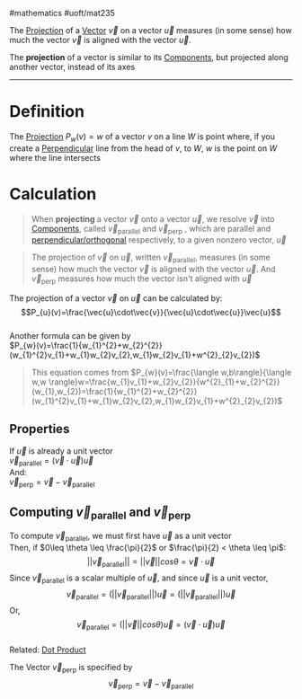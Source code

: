 #mathematics #uoft/mat235 

The [Projection](.md) of a [Vector](Vector.md) $\vec{v}$ on a vector $\vec{u}$ measures (in some sense) how much the vector $\vec{v}$ is aligned with the vector $\vec{u}$.

The **projection** of a vector is similar to its [Components](Components.md), but projected along another vector, instead of its axes


---
# Definition
The [Projection](.md) $P_{w}(v)=w$ of a vector $v$ on a line $W$ is point where, if you create a [Perpendicular](Perpendicular.md) line from the head of $v$, to $W$, $w$ is the point on $W$ where the line intersects 

# Calculation
>When **projecting** a vector $\vec{v}$ onto a vector $\vec{u}$, we resolve $\vec{v}$ into [Components](Components.md), called $\vec{v}_{\text{parallel}}$  and $\vec{v}_{\text{perp}}$ , which are parallel and [perpendicular/orthogonal](Orthogonal.md) respectively, to a given nonzero vector, $\vec{u}$

>The projection of $\vec{v}$ on $\vec{u}$, written $\vec{v}_{\text{parallel}}$, measures (in some sense) how much the vector $\vec{v}$ is aligned with the vector $\vec{u}$. And $\vec{v}_{\text{perp}}$ measures how much the vector isn't aligned with $\vec{u}$

The projection of a vector $\vec v$ on $\vec u$ can be calculated by: $$P_{u}(v)=\frac{\vec{u}\cdot\vec{v}}{\vec{u}\cdot\vec{u}}\vec{u}$$  
Another formula can be given by  
	$P_{w}(v)=\frac{1}{w_{1}^{2}+w_{2}^{2}}(w_{1}^{2}v_{1}+w_{1}w_{2}v_{2},w_{1}w_{2}v_{1}+w^{2}_{2}v_{2})$ 

> This equation comes from $P_{w}(v)=\frac{\langle w,b\rangle}{\langle w,w \rangle}w=\frac{w_{1}v_{1}+w_{2}v_{2}}{w^{2}_{1}+w_{2}^{2}}(w_{1},w_{2})=\frac{1}{w_{1}^{2}+w_{2}^{2}}(w_{1}^{2}v_{1}+w_{1}w_{2}v_{2},w_{1}w_{2}v_{1}+w^{2}_{2}v_{2})$

## Properties
If $\vec u$ is already a unit vector  
	$\vec v_{\text{parallel}}=(\vec v\cdot \vec u)\vec u$  
	And:  
	$\vec{v}_\text{perp}=\vec v - \vec{v}_\text{parallel}$


## Computing $\vec{v}_\text{parallel}$ and $\vec{v}_\text{perp}$
To compute $\vec{v}_{\text{parallel}}$, we must first have $\vec{u}$ as a unit vector  
Then, if $0\leq \theta \leq \frac{\pi}{2}$ or $\frac{\pi}{2} < \theta \leq \pi$: $$||\vec{v}_{\text{parallel}}||=||\vec{v}||cos\theta=\vec{v}\cdot\vec{u}$$Since $\vec{v}_\text{parallel}$ is a scalar multiple of $\vec{u}$, and since $\vec{u}$ is a unit vector, $$\vec{v}_\text{parallel}=(||\vec{v}_{\text{parallel}}||)\vec{u}=(||\vec{v}_{\text{parallel}}||)\vec{u}$$Or,  
$$\vec{v}_\text{parallel}=(||\vec{v}||cos\theta )\vec{u}=(\vec{v}\cdot\vec{u})\vec{u}$$  
Related: [Dot Product](Dot%20Product.md) 

The Vector $\vec{v}_\text{perp}$ is specified by $$\vec{v}_\text{perp}=\vec{v}-\vec{v}_\text{parallel}$$

